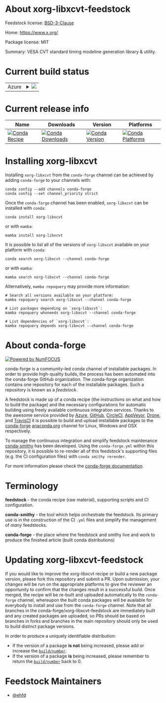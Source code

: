 About xorg-libxcvt-feedstock
============================

Feedstock license: [BSD-3-Clause](https://github.com/conda-forge/xorg-libxcvt-feedstock/blob/main/LICENSE.txt)

Home: https://www.x.org/

Package license: MIT

Summary: VESA CVT standard timing modeline generation library & utility.

Current build status
====================


<table>
    
  <tr>
    <td>Azure</td>
    <td>
      <details>
        <summary>
          <a href="https://dev.azure.com/conda-forge/feedstock-builds/_build/latest?definitionId=22511&branchName=main">
            <img src="https://dev.azure.com/conda-forge/feedstock-builds/_apis/build/status/xorg-libxcvt-feedstock?branchName=main">
          </a>
        </summary>
        <table>
          <thead><tr><th>Variant</th><th>Status</th></tr></thead>
          <tbody><tr>
              <td>linux_64</td>
              <td>
                <a href="https://dev.azure.com/conda-forge/feedstock-builds/_build/latest?definitionId=22511&branchName=main">
                  <img src="https://dev.azure.com/conda-forge/feedstock-builds/_apis/build/status/xorg-libxcvt-feedstock?branchName=main&jobName=linux&configuration=linux%20linux_64_" alt="variant">
                </a>
              </td>
            </tr><tr>
              <td>linux_aarch64</td>
              <td>
                <a href="https://dev.azure.com/conda-forge/feedstock-builds/_build/latest?definitionId=22511&branchName=main">
                  <img src="https://dev.azure.com/conda-forge/feedstock-builds/_apis/build/status/xorg-libxcvt-feedstock?branchName=main&jobName=linux&configuration=linux%20linux_aarch64_" alt="variant">
                </a>
              </td>
            </tr><tr>
              <td>linux_ppc64le</td>
              <td>
                <a href="https://dev.azure.com/conda-forge/feedstock-builds/_build/latest?definitionId=22511&branchName=main">
                  <img src="https://dev.azure.com/conda-forge/feedstock-builds/_apis/build/status/xorg-libxcvt-feedstock?branchName=main&jobName=linux&configuration=linux%20linux_ppc64le_" alt="variant">
                </a>
              </td>
            </tr><tr>
              <td>osx_64</td>
              <td>
                <a href="https://dev.azure.com/conda-forge/feedstock-builds/_build/latest?definitionId=22511&branchName=main">
                  <img src="https://dev.azure.com/conda-forge/feedstock-builds/_apis/build/status/xorg-libxcvt-feedstock?branchName=main&jobName=osx&configuration=osx%20osx_64_" alt="variant">
                </a>
              </td>
            </tr><tr>
              <td>osx_arm64</td>
              <td>
                <a href="https://dev.azure.com/conda-forge/feedstock-builds/_build/latest?definitionId=22511&branchName=main">
                  <img src="https://dev.azure.com/conda-forge/feedstock-builds/_apis/build/status/xorg-libxcvt-feedstock?branchName=main&jobName=osx&configuration=osx%20osx_arm64_" alt="variant">
                </a>
              </td>
            </tr><tr>
              <td>win_64</td>
              <td>
                <a href="https://dev.azure.com/conda-forge/feedstock-builds/_build/latest?definitionId=22511&branchName=main">
                  <img src="https://dev.azure.com/conda-forge/feedstock-builds/_apis/build/status/xorg-libxcvt-feedstock?branchName=main&jobName=win&configuration=win%20win_64_" alt="variant">
                </a>
              </td>
            </tr>
          </tbody>
        </table>
      </details>
    </td>
  </tr>
</table>

Current release info
====================

| Name | Downloads | Version | Platforms |
| --- | --- | --- | --- |
| [![Conda Recipe](https://img.shields.io/badge/recipe-xorg--libxcvt-green.svg)](https://anaconda.org/conda-forge/xorg-libxcvt) | [![Conda Downloads](https://img.shields.io/conda/dn/conda-forge/xorg-libxcvt.svg)](https://anaconda.org/conda-forge/xorg-libxcvt) | [![Conda Version](https://img.shields.io/conda/vn/conda-forge/xorg-libxcvt.svg)](https://anaconda.org/conda-forge/xorg-libxcvt) | [![Conda Platforms](https://img.shields.io/conda/pn/conda-forge/xorg-libxcvt.svg)](https://anaconda.org/conda-forge/xorg-libxcvt) |

Installing xorg-libxcvt
=======================

Installing `xorg-libxcvt` from the `conda-forge` channel can be achieved by adding `conda-forge` to your channels with:

```
conda config --add channels conda-forge
conda config --set channel_priority strict
```

Once the `conda-forge` channel has been enabled, `xorg-libxcvt` can be installed with `conda`:

```
conda install xorg-libxcvt
```

or with `mamba`:

```
mamba install xorg-libxcvt
```

It is possible to list all of the versions of `xorg-libxcvt` available on your platform with `conda`:

```
conda search xorg-libxcvt --channel conda-forge
```

or with `mamba`:

```
mamba search xorg-libxcvt --channel conda-forge
```

Alternatively, `mamba repoquery` may provide more information:

```
# Search all versions available on your platform:
mamba repoquery search xorg-libxcvt --channel conda-forge

# List packages depending on `xorg-libxcvt`:
mamba repoquery whoneeds xorg-libxcvt --channel conda-forge

# List dependencies of `xorg-libxcvt`:
mamba repoquery depends xorg-libxcvt --channel conda-forge
```


About conda-forge
=================

[![Powered by
NumFOCUS](https://img.shields.io/badge/powered%20by-NumFOCUS-orange.svg?style=flat&colorA=E1523D&colorB=007D8A)](https://numfocus.org)

conda-forge is a community-led conda channel of installable packages.
In order to provide high-quality builds, the process has been automated into the
conda-forge GitHub organization. The conda-forge organization contains one repository
for each of the installable packages. Such a repository is known as a *feedstock*.

A feedstock is made up of a conda recipe (the instructions on what and how to build
the package) and the necessary configurations for automatic building using freely
available continuous integration services. Thanks to the awesome service provided by
[Azure](https://azure.microsoft.com/en-us/services/devops/), [GitHub](https://github.com/),
[CircleCI](https://circleci.com/), [AppVeyor](https://www.appveyor.com/),
[Drone](https://cloud.drone.io/welcome), and [TravisCI](https://travis-ci.com/)
it is possible to build and upload installable packages to the
[conda-forge](https://anaconda.org/conda-forge) [anaconda.org](https://anaconda.org/)
channel for Linux, Windows and OSX respectively.

To manage the continuous integration and simplify feedstock maintenance
[conda-smithy](https://github.com/conda-forge/conda-smithy) has been developed.
Using the ``conda-forge.yml`` within this repository, it is possible to re-render all of
this feedstock's supporting files (e.g. the CI configuration files) with ``conda smithy rerender``.

For more information please check the [conda-forge documentation](https://conda-forge.org/docs/).

Terminology
===========

**feedstock** - the conda recipe (raw material), supporting scripts and CI configuration.

**conda-smithy** - the tool which helps orchestrate the feedstock.
                   Its primary use is in the construction of the CI ``.yml`` files
                   and simplify the management of *many* feedstocks.

**conda-forge** - the place where the feedstock and smithy live and work to
                  produce the finished article (built conda distributions)


Updating xorg-libxcvt-feedstock
===============================

If you would like to improve the xorg-libxcvt recipe or build a new
package version, please fork this repository and submit a PR. Upon submission,
your changes will be run on the appropriate platforms to give the reviewer an
opportunity to confirm that the changes result in a successful build. Once
merged, the recipe will be re-built and uploaded automatically to the
`conda-forge` channel, whereupon the built conda packages will be available for
everybody to install and use from the `conda-forge` channel.
Note that all branches in the conda-forge/xorg-libxcvt-feedstock are
immediately built and any created packages are uploaded, so PRs should be based
on branches in forks and branches in the main repository should only be used to
build distinct package versions.

In order to produce a uniquely identifiable distribution:
 * If the version of a package **is not** being increased, please add or increase
   the [``build/number``](https://docs.conda.io/projects/conda-build/en/latest/resources/define-metadata.html#build-number-and-string).
 * If the version of a package **is** being increased, please remember to return
   the [``build/number``](https://docs.conda.io/projects/conda-build/en/latest/resources/define-metadata.html#build-number-and-string)
   back to 0.

Feedstock Maintainers
=====================

* [@ehfd](https://github.com/ehfd/)

